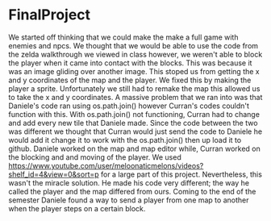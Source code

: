 # FinalProject
We started off thinking that we could make the make a full game with enemies and npcs. 
We thought that we would be able to use the code from the zelda walkthrough we viewed in class however, we weren't able to block the player when it came into contact with the blocks. 
This was because it was an image gliding
over another image. 
This stoped us from getting the x and y coordinates of the map and the player. We fixed this by making the player a sprite.
Unfortunately we still had to remake the map this allowed us to take the x and y coordinates. A massive problem that we ran into was that 
Daniele's code ran using os.path.join() however Curran's codes couldn't function with this. 
With os.path.join() not functioning, Curran had to change and add every new tile that Daniele made.
Since the code between the two was different we thought that Curran would just send the code to Daniele he would add it change it to work with the os.path.join() then up load it to github.
Daniele worked on the map and map editor while, Curran worked on the blocking and and moving of the player. 
We used https://www.youtube.com/user/meloonaticmelons/videos?shelf_id=4&view=0&sort=p for a large part of this project. 
Nevertheless, this wasn't the miracle solution. 
He made his code very different; the way he called the player and the map differed from ours. 
Coming to the end of the semester Daniele found a way to send a player from one map to another when the player steps on a certain block. 
